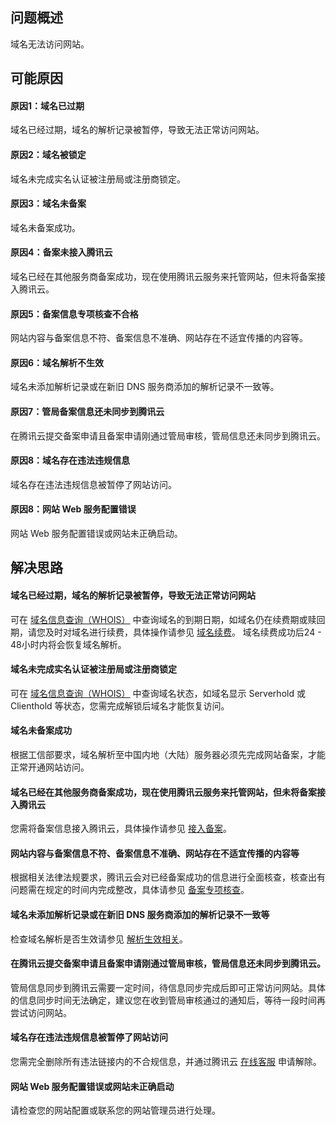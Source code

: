 ## 问题概述
域名无法访问网站。

## 可能原因
#### 原因1：域名已过期
域名已经过期，域名的解析记录被暂停，导致无法正常访问网站。

#### 原因2：域名被锁定
域名未完成实名认证被注册局或注册商锁定。

#### 原因3：域名未备案
域名未备案成功。

#### 原因4：备案未接入腾讯云
域名已经在其他服务商备案成功，现在使用腾讯云服务来托管网站，但未将备案接入腾讯云。

#### 原因5：备案信息专项核查不合格
网站内容与备案信息不符、备案信息不准确、网站存在不适宜传播的内容等。

#### 原因6：域名解析不生效
域名未添加解析记录或在新旧 DNS 服务商添加的解析记录不一致等。

#### 原因7：管局备案信息还未同步到腾讯云
在腾讯云提交备案申请且备案申请刚通过管局审核，管局信息还未同步到腾讯云。

#### 原因8：域名存在违法违规信息
域名存在违法违规信息被暂停了网站访问。

#### 原因8：网站 Web 服务配置错误
网站 Web 服务配置错误或网站未正确启动。

## 解决思路
#### 域名已经过期，域名的解析记录被暂停，导致无法正常访问网站
可在 [域名信息查询（WHOIS）](https://whois.cloud.tencent.com/) 中查询域名的到期日期，如域名仍在续费期或赎回期，请您及时对域名进行续费，具体操作请参见 [域名续费](https://cloud.tencent.com/document/product/242/9611)。
域名续费成功后24 - 48小时内将会恢复域名解析。

#### 域名未完成实名认证被注册局或注册商锁定
可在 [域名信息查询（WHOIS）](https://whois.cloud.tencent.com/) 中查询域名状态，如域名显示 Serverhold 或 Clienthold 等状态，您需完成解锁后域名才能恢复访问。

#### 域名未备案成功
根据工信部要求，域名解析至中国内地（大陆）服务器必须先完成网站备案，才能正常开通网站访问。


#### 域名已经在其他服务商备案成功，现在使用腾讯云服务来托管网站，但未将备案接入腾讯云
您需将备案信息接入腾讯云，具体操作请参见 [接入备案](https://cloud.tencent.com/document/product/243/43878)。

#### 网站内容与备案信息不符、备案信息不准确、网站存在不适宜传播的内容等
根据相关法律法规要求，腾讯云会对已经备案成功的信息进行全面核查，核查出有问题需在规定的时间内完成整改，具体请参见 [备案专项核查](https://cloud.tencent.com/document/product/243/43319)。

#### 域名未添加解析记录或在新旧 DNS 服务商添加的解析记录不一致等
检查域名解析是否生效请参见 [解析生效相关](https://cloud.tencent.com/document/product/302/30597)。

#### 在腾讯云提交备案申请且备案申请刚通过管局审核，管局信息还未同步到腾讯云。
管局信息同步到腾讯云需要一定时间，待信息同步完成后即可正常访问网站。具体的信息同步时间无法确定，建议您在收到管局审核通过的通知后，等待一段时间再尝试访问网站。

#### 域名存在违法违规信息被暂停了网站访问
您需完全删除所有违法链接内的不合规信息，并通过腾讯云 [在线客服](https://cloud.tencent.com/online-service?from=connect-entry) 申请解除。

#### 网站 Web 服务配置错误或网站未正确启动
请检查您的网站配置或联系您的网站管理员进行处理。
